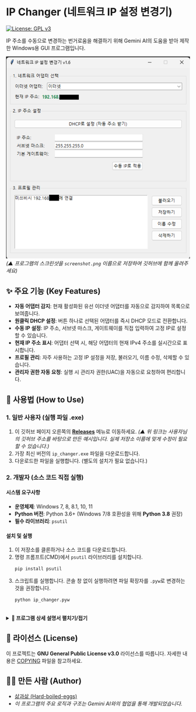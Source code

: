 # IP Changer (네트워크 IP 설정 변경기)

[![License: GPL v3](https://img.shields.io/badge/License-GPLv3-blue.svg)](https://www.gnu.org/licenses/gpl-3.0)

IP 주소를 수동으로 변경하는 번거로움을 해결하기 위해 Gemini AI의 도움을 받아 제작한 Windows용 GUI 프로그램입니다.

![프로그램 스크린샷](screenshot.png)
*(▲ 프로그램의 스크린샷을 `screenshot.png` 이름으로 저장하여 깃허브에 함께 올려주세요)*

## ✨ 주요 기능 (Key Features)

* **자동 어댑터 감지**: 현재 활성화된 유선 이더넷 어댑터를 자동으로 감지하여 목록으로 보여줍니다.
* **원클릭 DHCP 설정**: 버튼 하나로 선택된 어댑터를 즉시 DHCP 모드로 전환합니다.
* **수동 IP 설정**: IP 주소, 서브넷 마스크, 게이트웨이를 직접 입력하여 고정 IP로 설정할 수 있습니다.
* **현재 IP 주소 표시**: 어댑터 선택 시, 해당 어댑터의 현재 IPv4 주소를 실시간으로 표시합니다.
* **프로필 관리**: 자주 사용하는 고정 IP 설정을 저장, 불러오기, 이름 수정, 삭제할 수 있습니다.
* **관리자 권한 자동 요청**: 실행 시 관리자 권한(UAC)을 자동으로 요청하여 편리합니다.

## 🚀 사용법 (How to Use)

### 1. 일반 사용자 (실행 파일 .exe)

1.  이 깃허브 페이지 오른쪽의 **[Releases](https://github.com/Hard-boiled-eggs/IP_Changer/releases)** 메뉴로 이동하세요.
    *(▲ 위 링크는 사용자님의 깃허브 주소를 바탕으로 만든 예시입니다. 실제 저장소 이름에 맞게 수정이 필요할 수 있습니다.)*
2.  가장 최신 버전의 `ip_changer.exe` 파일을 다운로드합니다.
3.  다운로드한 파일을 실행합니다. (별도의 설치가 필요 없습니다.)

### 2. 개발자 (소스 코드 직접 실행)

#### 시스템 요구사항
* **운영체제**: Windows 7, 8, 8.1, 10, 11
* **Python 버전**: Python 3.6+ (Windows 7/8 호환성을 위해 **Python 3.8** 권장)
* **필수 라이브러리**: `psutil`

#### 설치 및 실행
1.  이 저장소를 클론하거나 소스 코드를 다운로드합니다.
2.  명령 프롬프트(CMD)에서 `psutil` 라이브러리를 설치합니다.
    ```bash
    pip install psutil
    ```
3.  스크립트를 실행합니다. 콘솔 창 없이 실행하려면 파일 확장자를 `.pyw`로 변경하는 것을 권장합니다.
    ```bash
    python ip_changer.pyw
    ```

<br>

<details>
<summary><b>📖 프로그램 상세 설명서 펼치기/접기</b></summary>

---
### 네트워크 IP 설정 변경기 - 프로그램 설명서
*문서 기준 버전: 1.6*
*최종 수정일: 2025년 6월 24일*

#### 1. 개요 (Overview)
네트워크 IP 설정 변경기는 Windows 운영체제에서 유선 이더넷(Ethernet) 어댑터의 IP 주소 설정을 간편하게 변경할 수 있도록 제작된 파이썬 GUI 프로그램입니다. DHCP(자동 주소 할당) 모드와 다수의 고정 IP 프로필 사이를 자주 전환해야 하는 사용자를 위해 개발되었습니다. 이 프로그램은 복잡한 제어판 설정이나 `netsh` 명령어에 익숙하지 않은 사용자도 버튼 클릭 몇 번만으로 직관적으로 네트워크 환경을 변경할 수 있도록 돕는 것을 목표로 합니다.

#### 2. 사용 방법 (How to Use)
프로그램 인터페이스는 3개의 주요 섹션으로 나뉩니다.

**2.1. 네트워크 어댑터 선택**
* **이더넷 어댑터**: 드롭다운 목록에서 설정을 변경하고자 하는 유선 네트워크 어댑터를 선택합니다.
* **현재 IP 주소**: 어댑터를 선택하면 해당 어댑터에 현재 할당된 IPv4 주소가 녹색 굵은 글씨로 표시됩니다. 이를 통해 변경 전 상태를 확인할 수 있습니다.

**2.2. IP 주소 설정**
* **DHCP로 변경 시**:
    1.  **[DHCP로 설정]** 버튼을 클릭합니다.
    2.  확인 창이 나타나면 **[예]**를 누릅니다.
* **고정(수동) IP로 변경 시**:
    1.  `IP 주소`, `서브넷 마스크`, `기본 게이트웨이` 입력란에 원하는 정보를 모두 입력합니다.
    2.  **[수동 IP로 적용]** 버튼을 클릭합니다.

**2.3. 프로필 관리**
자주 사용하는 고정 IP 정보를 저장하고 관리하는 기능입니다.

* **저장하기**: '2. IP 주소 설정' 부분에 저장할 IP 정보를 모두 입력한 후, **[저장하기]** 버튼을 클릭하고 프로필 이름을 입력합니다.
* **불러오기**: 목록에서 프로필을 선택하고 **[불러오기]** 버튼을 클릭하면 정보가 입력란에 채워집니다.
    * **주의**: 정보를 불러온 후, 반드시 **[수동 IP로 적용]** 버튼을 눌러야 실제 설정이 변경됩니다.
* **이름 수정**: 목록에서 프로필을 선택하고 **[이름 수정]** 버튼을 클릭하여 새 이름을 입력합니다.
* **삭제하기**: 목록에서 프로필을 선택하고 **[삭제하기]** 버튼을 클릭합니다.

#### 3. 코드 구조 및 유지보수
* `ip_changer.pyw`: 프로그램의 모든 로직을 담고 있는 메인 스크립트 파일입니다.
* `network_profiles.json`: 사용자가 저장한 프로필 정보가 저장되는 파일입니다.
* **유지보수**: 향후 Windows 업데이트로 호환성 문제가 발생하면, `pip install --upgrade psutil` 명령어로 `psutil` 라이브러리를 업데이트하는 것으로 대부분 해결할 수 있습니다.

---
</details>

## 📜 라이선스 (License)

이 프로젝트는 **GNU General Public License v3.0** 라이선스를 따릅니다.
자세한 내용은 [COPYING](COPYING) 파일을 참고하세요.

## 👨‍💻 만든 사람 (Author)

* [삶과삶 (Hard-boiled-eggs)](https://github.com/Hard-boiled-eggs)
* *이 프로그램의 주요 로직과 구조는 Gemini AI와의 협업을 통해 개발되었습니다.*
